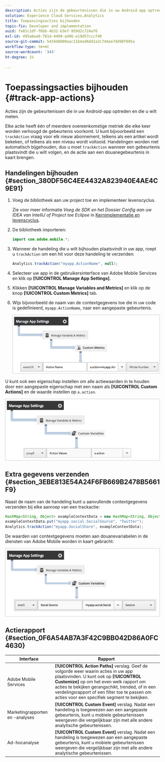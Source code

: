```yaml
---
description: Acties zijn de gebeurtenissen die in uw Android-app optreden en die u wilt meten.
solution: Experience Cloud Services,Analytics
title: Toepassingsacties bijhouden
topic-fix: Developer and implementation
uuid: fe01c1df-f6bb-4b32-b3ef-959d2c724af6
exl-id: 495a6aa8-781d-4499-ad46-e19d57cccf40
source-git-commit: 5434d8809aac11b4ad6dd1a3c74dae7dd98f095a
workflow-type: tm+mt
source-wordcount: '343'
ht-degree: 1%

---
```


# Toepassingsacties bijhouden {#track-app-actions}

Acties zijn de gebeurtenissen die in uw Android-app optreden en die u wilt meten.

Elke actie heeft één of meerdere overeenkomstige metriek die elke keer worden verhoogd de gebeurtenis voorkomt. U kunt bijvoorbeeld een `trackAction` vraag voor elk nieuw abonnement, telkens als een artikel wordt bekeken, of telkens als een niveau wordt voltooid. Handelingen worden niet automatisch bijgehouden, dus u moet `trackAction` wanneer een gebeurtenis plaatsvindt die u wilt volgen, en de actie aan een douanegebeurtenis in kaart brengen.

## Handelingen bijhouden {#section_380DF56C4EE4432A823940E4AE4C9E91}

1. Voeg de bibliotheek aan uw project toe en implementeer levenscyclus.

   Zie voor meer informatie *Voeg de SDK en het Dossier Config aan uw IDEA van IntelliJ of Project toe Eclipse* in [Kernimplementatie en levenscyclus](/help/android/getting-started/dev-qs.md).

1. De bibliotheek importeren:

   ```java
   import com.adobe.mobile.*;
   ```

1. Wanneer de handeling die u wilt bijhouden plaatsvindt in uw app, roept u `trackAction` om een hit voor deze handeling te verzenden:

   ```java
   Analytics.trackAction("myapp.ActionName", null);
   ```

1. Selecteer uw app in de gebruikersinterface van Adobe Mobile Services en klik op **[!UICONTROL Manage App Settings]**.
1. Klikken **[!UICONTROL Manage Variables and Metrics]** en klik op de knop **[!UICONTROL Custom Metrics]** tab.

1. Wijs bijvoorbeeld de naam van de contextgegevens toe die in uw code is gedefinieerd, `myapp.ActionName`, naar een aangepaste gebeurtenis.

   ![](assets/map-event-context-data.png)

U kunt ook een eigenschap instellen om alle actiewaarden in te houden door een aangepaste eigenschap met een naam als **[!UICONTROL Custom Actions]** en de waarde instellen op `a.action`.

![](assets/map-custom-prop.png)

## Extra gegevens verzenden {#section_3EBE813E54A24F6FB669B2478B5661F9}

Naast de naam van de handeling kunt u aanvullende contextgegevens verzenden bij elke aanroep van een trackactie:

```java
HashMap<String, Object> exampleContextData = new HashMap<String, Object>(); 
exampleContextData.put("myapp.social.SocialSource", "Twitter"); 
Analytics.trackAction("myapp.SocialShare", exampleContextData);
```

De waarden van contextgegevens moeten aan douanevariabelen in de diensten van Adobe Mobile worden in kaart gebracht:

![](assets/map-variable-context-action.png)

## Actierapport {#section_0F6A54AB7A3F42C9BB042D86A0FC4630}

| Interface | Rapport |
|--- |--- |
| Adobe Mobile Services | **[!UICONTROL Action Paths]** verslag.  Geef de volgorde weer waarin acties in uw app plaatsvinden. U kunt ook op **[!UICONTROL Customize]**  op om het even welk rapport om acties te bekijken gerangschikt, trended, of in een verdelingsrapport of een filter toe te passen om acties voor een specifiek segment te bekijken. |
| Marketingrapporten en -analyses | **[!UICONTROL Custom Event]** verslag.  Nadat een handeling is toegewezen aan een aangepaste gebeurtenis, kunt u mobiele gebeurtenissen weergeven die vergelijkbaar zijn met alle andere analytische gebeurtenissen. |
| Ad-hocanalyse | **[!UICONTROL Custom Event]** verslag.  Nadat een handeling is toegewezen aan een aangepaste gebeurtenis, kunt u mobiele gebeurtenissen weergeven die vergelijkbaar zijn met alle andere analytische gebeurtenissen. |
